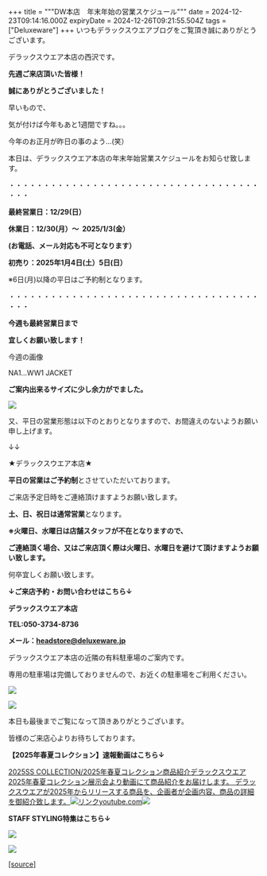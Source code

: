 +++
title = """DW本店　年末年始の営業スケジュール"""
date = 2024-12-23T09:14:16.000Z
expiryDate = 2024-12-26T09:21:55.504Z
tags = ["Deluxeware"]
+++
いつもデラックスウエアブログをご覧頂き誠にありがとうございます。

デラックスウエア本店の西沢です。

**先週ご来店頂いた皆様！**

**誠にありがとうございました！**

早いもので、

気が付けば今年もあと1週間ですね。。。

今年のお正月が昨日の事のよう...(笑）

本日は、デラックスウエア本店の年末年始営業スケジュールをお知らせ致します。

・・・・・・・・・・・・・・・・・・・・・・・・・・・・・・・・・・・・・・・

**最終営業日：12/29(日）**

**休業日：12/30(月）～  2025/1/3(金）**

**(お電話、メール対応も不可となります）**

**初売り：2025年1月4日(土）5日(日）**

※6日(月)以降の平日はご予約制となります。

・・・・・・・・・・・・・・・・・・・・・・・・・・・・・・・・・・・・・・・

**今週も最終営業日まで**

**宜しくお願い致します！**

今週の画像

NA1...WW1 JACKET

**ご案内出来るサイズに少し余力がでました。**

[![](https://stat.ameba.jp/user_images/20241223/17/deluxeware/6f/53/j/o1170156015524759583.jpg)](https://stat.ameba.jp/user_images/20241223/17/deluxeware/6f/53/j/o1170156015524759583.jpg)

又、平日の営業形態は以下のとおりとなりますので、お間違えのないようお願い申し上げます。

↓↓

★デラックスウエア本店★

**平日の営業はご予約制**とさせていただいております。

ご来店予定日時をご連絡頂けますようお願い致します。

**土、日、祝日は通常営業**となります。

**※火曜日、水曜日は店舗スタッフが不在となりますので、**

**ご連絡頂く場合、又はご来店頂く際は火曜日、水曜日を避けて頂けますようお願い致します。**

何卒宜しくお願い致します。

**↓ご来店予約・お問い合わせはこちら↓**

**デラックスウエア本店**

**TEL:050-3734-8736**

**メール：headstore@deluxeware.jp**

デラックスウエア本店の近隣の有料駐車場のご案内です。

専用の駐車場は完備しておりませんので、お近くの駐車場をご利用ください。

[![](https://stat.ameba.jp/user_images/20231002/16/deluxeware/6e/11/j/o0800080015345677212.jpg?caw=800)](https://ameblo.jp/deluxeware/image-12823266760-15345677212.html)

[![](https://stat.ameba.jp/user_images/20220415/12/deluxeware/3b/ce/j/o0800026015103175481.jpg?caw=800)](https://www.deluxeware.net/f/headstore)

本日も最後までご覧になって頂きありがとうございます。

皆様のご来店心よりお待ちしております。

**【2025年春夏コレクション】速報動画はこちら↓**

[2025SS COLLECTION/2025年春夏コレクション商品紹介デラックスウエア2025年春夏コレクション展示会より動画にて商品紹介をお届けします。 デラックスウエアが2025年からリリースする商品を、企画者が企画内容、商品の詳細を御紹介致します。![リンク](https://c.stat100.ameba.jp/ameblo/symbols/v3.20.0/svg/gray/editor_link.svg)youtube.com![](https://i.ytimg.com/vi/A71qJSd2lh4/hqdefault.jpg?sqp=-oaymwEXCOADEI4CSFryq4qpAwkIARUAAIhCGAE=&rs=AOn4CLAjvDtZHCLmch_wfz5qqtOMUoi28A&days_since_epoch=20080)](https://youtube.com/playlist?list=PLmcuUjZ67rhnclr762_W-zDg7FyyrNvqF&si=TpzE-H6cb_MusRtt)

**STAFF STYLING特集はこちら↓**

[![](https://stat.ameba.jp/user_images/20241205/11/deluxeware/42/a2/j/o1200050015517935293.jpg?caw=800)](https://www.deluxeware.net/f/styling)

[![](https://stat.ameba.jp/user_images/20240315/15/deluxeware/04/7f/j/o0800026015413271803.jpg?caw=800)](https://www.instagram.com/deluxeware/?hl=ja)

[[source]](https://ameblo.jp/deluxeware/entry-12879710142.html)
